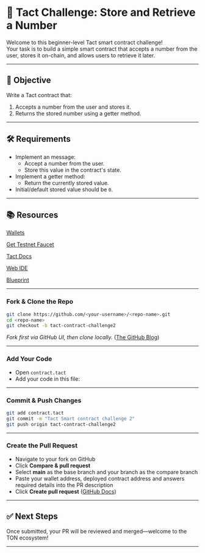 # 🔢 Tact Challenge: Store and Retrieve a Number

Welcome to this beginner-level Tact smart contract challenge!  
Your task is to build a simple smart contract that accepts a number from the user, stores it on-chain, and allows users to retrieve it later.

---

## 🎯 Objective

Write a Tact contract that:

1. Accepts a number from the user and stores it.
2. Returns the stored number using a getter method.

---

## 🛠 Requirements

- Implement an message:
  - Accept a number from the user.
  - Store this value in the contract's state.
- Implement a getter method:
  - Return the currently stored value.
- Initial/default stored value should be `0`.

---

## 📚 Resources
[Wallets](https://ton.org/wallets)

[Get Testnet Faucet](https://t.me/testgiver_ton_bot)

[Tact Docs](https://docs.tact-lang.org/)

[Web IDE](https://ide.ton.org/)

[Blueprint](https://github.com/ton-org/blueprint)

---

### Fork & Clone the Repo

```bash
git clone https://github.com/<your-username>/<repo-name>.git
cd <repo-name>
git checkout -b tact-contract-challenge2

```

_Fork first via GitHub UI, then clone locally._ ([The GitHub Blog](https://github.blog/developer-skills/github/beginners-guide-to-github-creating-a-pull-request/ "Beginner's guide to GitHub: Creating a pull request"))

---

### Add Your Code 

- Open `contract.tact`
- Add your code in this file: 

---

### Commit & Push Changes

```bash
git add contract.tact
git commit -m "Tact Smart contract challenge 2"
git push origin tact-contract-challenge2

```

---

### Create the Pull Request

- Navigate to your fork on GitHub
- Click **Compare & pull request**
- Select **main** as the base branch and your branch as the compare branch
- Paste your wallet address, deployed contract address and answers required details into the PR description
- Click **Create pull request** ([GitHub Docs](https://docs.github.com/articles/creating-a-pull-request "Creating a pull request - GitHub Docs"))

---

## ✅ Next Steps

Once submitted, your PR will be reviewed and merged—welcome to the TON ecosystem!

---
